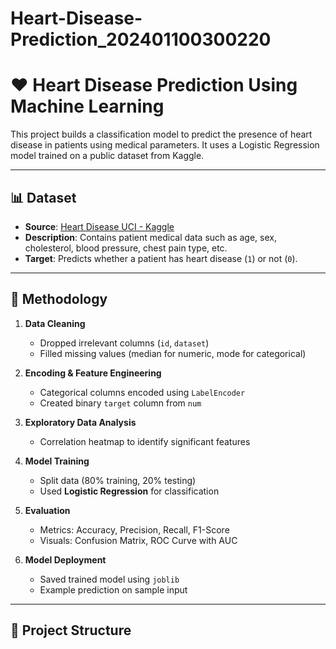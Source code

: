 # Heart-Disease-Prediction_202401100300220
# ❤️ Heart Disease Prediction Using Machine Learning

This project builds a classification model to predict the presence of heart disease in patients using medical parameters. It uses a Logistic Regression model trained on a public dataset from Kaggle.

---

## 📊 Dataset

- **Source**: [Heart Disease UCI - Kaggle](https://www.kaggle.com/datasets/redwankarimsony/heart-disease-data)
- **Description**: Contains patient medical data such as age, sex, cholesterol, blood pressure, chest pain type, etc.
- **Target**: Predicts whether a patient has heart disease (`1`) or not (`0`).

---

## 🔧 Methodology

1. **Data Cleaning**
   - Dropped irrelevant columns (`id`, `dataset`)
   - Filled missing values (median for numeric, mode for categorical)

2. **Encoding & Feature Engineering**
   - Categorical columns encoded using `LabelEncoder`
   - Created binary `target` column from `num`

3. **Exploratory Data Analysis**
   - Correlation heatmap to identify significant features

4. **Model Training**
   - Split data (80% training, 20% testing)
   - Used **Logistic Regression** for classification

5. **Evaluation**
   - Metrics: Accuracy, Precision, Recall, F1-Score
   - Visuals: Confusion Matrix, ROC Curve with AUC

6. **Model Deployment**
   - Saved trained model using `joblib`
   - Example prediction on sample input

---

## 📁 Project Structure
